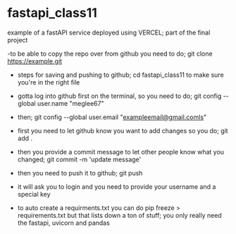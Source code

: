 # fastapi_class11
example of a fastAPI service deployed using VERCEL; part of the final project

-to be able to copy the repo over from github you need to do; git clone https://example.git
- steps for saving and pushing to github; cd fastapi_class11 to make sure you're in the right file
- gotta log into github first on the terminal, so you need to do; git config --global user.name "meglee67"
- then; git config --global user.email "exampleemail@gmail.comls"
- first you need to let github know you want to add changes so you do; git add .
- then you provide a commit message to let other people know what you changed; git commit -m 'update message'
- then you need to push it to github; git push
- it will ask you to login and you need to provide your username and a special key

- to auto create a requirments.txt you can do pip freeze > requirements.txt but that lists down a ton of stuff; you only really need the fastapi, uvicorn and pandas